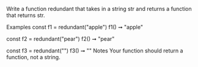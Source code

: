 Write a function redundant that takes in a string str and returns a function that returns str.

Examples
const f1 = redundant("apple")
f1() ➞ "apple"

const f2 = redundant("pear")
f2() ➞ "pear"

const f3 = redundant("")
f3() ➞ ""
Notes
Your function should return a function, not a string.
